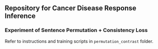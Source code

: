## Repository for Cancer Disease Response Inference


### Experiment of Sentence Permutation + Consistency Loss ###

Refer to instructions and training scripts in `permutation_contrast` folder.